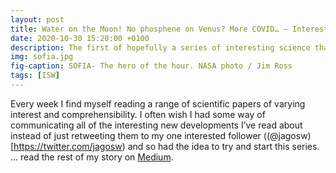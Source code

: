 ```yaml
---
layout: post
title: Water on the Moon! No phosphene on Venus? More COVID… — Interesting Science Weekly №1
date: 2020-10-30 15:20:00 +0100
description: The first of hopefully a series of interesting science that I've read in the last week
img: sofia.jpg
fig-caption: SOFIA- The hero of the hour. NASA photo / Jim Ross
tags: [ISW]
---
```

Every week I find myself reading a range of scientific papers of varying interest and comprehensibility. I often wish I had some way of communicating all of the interesting new developments I’ve read about instead of just retweeting them to my one interested follower ((@jagosw)[https://twitter.com/jagosw) and so had the idea to try and start this series. ... read the rest of my story on [Medium](https://medium.com/interesting-science-weekly/introductions-8cd556050b04).